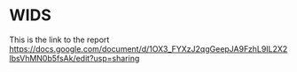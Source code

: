# WIDS
This is the link to the report
https://docs.google.com/document/d/1OX3_FYXzJ2qgGeepJA9FzhL9IL2X2lbsVhMN0b5fsAk/edit?usp=sharing 
